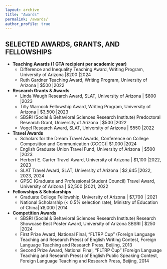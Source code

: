 ```yaml
---
layout: archive
title: "Awards"
permalink: /awards/
author_profile: true
---
```



## SELECTED AWARDS, GRANTS, AND FELLOWSHIPS

* **Teaching Awards (1 GTA recipient per academic year)**
  *  Difference and Inequality Teaching Award, Writing Program, University of Arizona |$200 |2024
  *  Ruth Gardner Teaching Award, Writing Program, University of Arizona | $500 |2022
* **Research Grants & Awards**
  *  Linda Waugh Research Award, SLAT, University of Arizona | $800 |2023
  *  Tilly Warnock Fellowship Award, Writing Program, University of Arizona | $3,500 |2023
  *  SBSRI (Social & Behavioral Sciences Research Institute) Predoctoral Research Grant, University of Arizona | $500 |2022
  *  Vogel Research Award, SLAT, University of Arizona | $550 |2022                                     
* **Travel Awards**
  *  Scholars for the Dream Travel Awards, Conference on College Composition and Communication (CCCC)| $1,000 |2024
  *  English Graduate Union Travel Fund, University of Arizona | $500 |2023
  *  Herbert E. Carter Travel Award, University of Arizona | $1,100 |2022, 2023
  *  SLAT Travel Award, SLAT, University of Arizona | $2,645 |2022, 2023, 2024
  *  GPSC (Graduate and Professional Student Council) Travel Award, University of Arizona | $2,500 |2021, 2022
* **Fellowships & Scholarships**
  *  Graduate College Fellowship, University of Arizona | $7,700 | 2021
  *  National Scholarship (< 0.5% selection rate), Ministry of Education of China| ¥8,000 |2014
* **Competition Awards**    
  *  SBSRI (Social & Behavioral Sciences Research Institute) Research Showcase Best Poster Award, University of Arizona SBSRI | $250 |2024
  *  First Prize Award, National Final, “FLTRP Cup” (Foreign Language Teaching and Research Press) of English Writing Contest, Foreign Language Teaching and Research Press, Beijing, 2013
  *  Second Prize Award, National Final, “FLTRP Cup” (Foreign Language Teaching and Research Press) of English Public Speaking Contest, Foreign Language Teaching and Research Press, Beijing, 2014






                                                                                                                               
